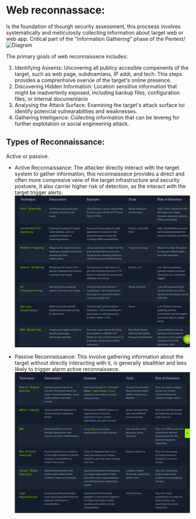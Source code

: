 # Web reconnassace:
Is the foundation of thourgh security assessment, this proceess involves systematically and meticulosily collecting information about target
web or web app.
Critical part of the "Information Gathering" phase of the Pentest/
![Diagram](https://academy.hackthebox.com/storage/modules/144/PT-process.png)

The primary goals of web reconnaissece includes:
1. Identifying Assents: Uncovering all publicy accesible compenents of the target, such as web page, subdoamians, IP addr, and tech. This steps provides a comprenhsive overvie of the target's online presence.
2. Discovering Hidden Information: Location sensitive information that might be inadvertenly exposed, including backup files, configuration files, or internal documentacio
3. Analysing the Attack Surface: Examining the target's attack surface toi identify potencial vulnearabilities and weaknesses.
4. Gathering Intelligence: Collecting information that can be levereg for further explotation or social engineering attack.

## Types of Reconnaissance:
Active or passive.

- Active Reconnaissance: The attacker directly interact with the target system to gather information, this reconnaissece provides a direct and often more compresive veiw
of the target infrastructure and security postuere, it also carrier higher risk of detection, as the interact with the target trigger alerts.
![Types](../Img/Active-reconnaissance.png)

- Passive Reconnaissance:
This involve gathering information about the target without directly interacting with it, is generally stealthier and lees likely to trigger alarm active reconnaissece.
![Types](../Img/passive.png)

